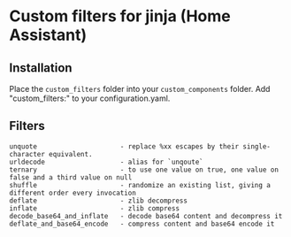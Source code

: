 # Custom filters for jinja (Home Assistant)

## Installation
Place the `custom_filters` folder into your `custom_components` folder.
Add "custom_filters:" to your configuration.yaml.

## Filters
<p>

```
unquote                     - replace %xx escapes by their single-character equivalent.
urldecode                   - alias for `unqoute`
ternary                     - to use one value on true, one value on false and a third value on null
shuffle                     - randomize an existing list, giving a different order every invocation
deflate                     - zlib decompress
inflate                     - zlib compress
decode_base64_and_inflate   - decode base64 content and decompress it
deflate_and_base64_encode   - compress content and base64 encode it
```

</p>

